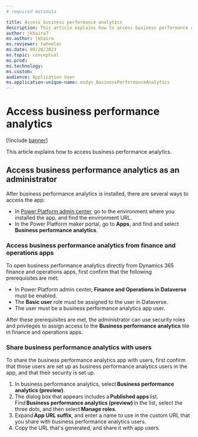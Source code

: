 ```yaml
---
# required metadata

title: Access business performance analytics
description: This article explains how to access business performance analytics.
author: jkhaira7
ms.author: jkhaira
ms.reviewer: twheeloc 
ms.date: 09/20/2023
ms.topic: conceptual
ms.prod: 
ms.technology:
ms.custom:
audience: Application User
ms.application-unique-name: msdyn_BusinessPerformanceAnalytics
---
```


# Access business performance analytics

[!include [banner](../includes/banner.md)]

This article explains how to access business performance analytics.

## Access business performance analytics as an administrator

After business performance analytics is installed, there are several ways to access the app:

- In [Power Platform admin center](https://admin.powerplatform.microsoft.com/), go to the environment where you installed the app, and find the environment URL.
- In the Power Platform maker portal, go to **Apps**, and find and select **Business performance analytics**.

### Access business performance analytics from finance and operations apps

To open business performance analytics directly from Dynamics 365 finance and operations apps, first confirm that the following prerequisites are met:

- In Power Platform admin center, **Finance and Operations in Dataverse** must be enabled.
- The **Basic user** role must be assigned to the user in Dataverse.
- The user must be a business performance analytics app user.

After these prerequisites are met, the administrator can use security roles and privileges to assign access to the **Business performance analytics** tile in finance and operations apps.

### Share business performance analytics with users

To share the business performance analytics app with users, first confirm that those users are set up as business performance analytics users in the app, and that their security is set up.

1. In business performance analytics, select **Business performance analytics (preview)**.
2. The dialog box that appears includes a **Published apps** list. Find **Business performance analytics (preview)** in the list, select the three dots, and then select **Manage roles**.
3. Expand **App URL suffix**, and enter a name to use in the custom URL that you share with business performance analytics users.
4. Copy the URL that's generated, and share it with app users.
